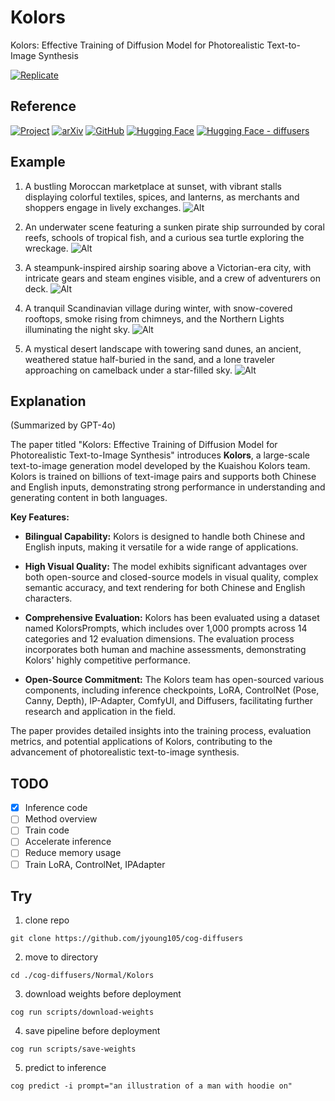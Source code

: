 # Kolors

Kolors: Effective Training of Diffusion Model for Photorealistic Text-to-Image Synthesis

[![Replicate](https://replicate.com/jyoung105/kolors/badge)](https://replicate.com/jyoung105/kolors/)

## Reference

[![Project](https://img.shields.io/badge/Project-8A2BE2)](https://kwai-kolors.github.io/)
[![arXiv](https://img.shields.io/badge/arXiv-pdf-b31b1b.svg)](https://github.com/Kwai-Kolors/Kolors/blob/master/imgs/Kolors_paper.pdf)
[![GitHub](https://img.shields.io/badge/GitHub-Repo-181717?logo=github)](https://github.com/Kwai-Kolors/Kolors)
[![Hugging Face](https://img.shields.io/badge/🤗%20Huggingface-Model_1-yellow)](https://huggingface.co/Kwai-Kolors/Kolors)
[![Hugging Face - diffusers](https://img.shields.io/badge/🤗%20Huggingface-Model_2-yellow)](https://huggingface.co/Kwai-Kolors/Kolors-diffusers)

## Example

1. A bustling Moroccan marketplace at sunset, with vibrant stalls displaying colorful textiles, spices, and lanterns, as merchants and shoppers engage in lively exchanges.
![Alt](../../assets/kolors1.png)

2. An underwater scene featuring a sunken pirate ship surrounded by coral reefs, schools of tropical fish, and a curious sea turtle exploring the wreckage.
![Alt](../../assets/kolors2.png)

3. A steampunk-inspired airship soaring above a Victorian-era city, with intricate gears and steam engines visible, and a crew of adventurers on deck.
![Alt](../../assets/kolors3.png)

4. A tranquil Scandinavian village during winter, with snow-covered rooftops, smoke rising from chimneys, and the Northern Lights illuminating the night sky.
![Alt](../../assets/kolors4.png)

5. A mystical desert landscape with towering sand dunes, an ancient, weathered statue half-buried in the sand, and a lone traveler approaching on camelback under a star-filled sky.
![Alt](../../assets/kolors5.png)

## Explanation

(Summarized by GPT-4o)

The paper titled "Kolors: Effective Training of Diffusion Model for Photorealistic Text-to-Image Synthesis" introduces **Kolors**, a large-scale text-to-image generation model developed by the Kuaishou Kolors team. Kolors is trained on billions of text-image pairs and supports both Chinese and English inputs, demonstrating strong performance in understanding and generating content in both languages. 

**Key Features:**

* **Bilingual Capability:** Kolors is designed to handle both Chinese and English inputs, making it versatile for a wide range of applications. 

* **High Visual Quality:** The model exhibits significant advantages over both open-source and closed-source models in visual quality, complex semantic accuracy, and text rendering for both Chinese and English characters. 

* **Comprehensive Evaluation:** Kolors has been evaluated using a dataset named KolorsPrompts, which includes over 1,000 prompts across 14 categories and 12 evaluation dimensions. The evaluation process incorporates both human and machine assessments, demonstrating Kolors' highly competitive performance. 

* **Open-Source Commitment:** The Kolors team has open-sourced various components, including inference checkpoints, LoRA, ControlNet (Pose, Canny, Depth), IP-Adapter, ComfyUI, and Diffusers, facilitating further research and application in the field. 

The paper provides detailed insights into the training process, evaluation metrics, and potential applications of Kolors, contributing to the advancement of photorealistic text-to-image synthesis.  

## TODO
- [x] Inference code
- [ ] Method overview
- [ ] Train code
- [ ] Accelerate inference
- [ ] Reduce memory usage
- [ ] Train LoRA, ControlNet, IPAdapter

## Try

1. clone repo
```
git clone https://github.com/jyoung105/cog-diffusers
```

2. move to directory
```
cd ./cog-diffusers/Normal/Kolors
```

3. download weights before deployment
```
cog run scripts/download-weights
```

4. save pipeline before deployment
```
cog run scripts/save-weights
```

5. predict to inference
```
cog predict -i prompt="an illustration of a man with hoodie on"
```